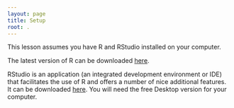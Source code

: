 ```yaml
---
layout: page
title: Setup
root: .
---
```


This lesson assumes you have R and RStudio installed on your computer.

The latest version of R can be downloaded [here](https://cloud.r-project.org/).

RStudio is an application (an integrated development environment or IDE) that facilitates the use of R and offers a number of nice additional features.
It can be downloaded [here](https://www.rstudio.com/products/rstudio/download/).
You will need the free Desktop version for your computer.

